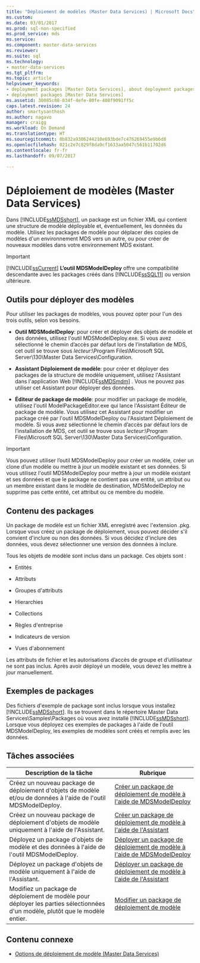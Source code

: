 ```yaml
---
title: "Déploiement de modèles (Master Data Services) | Microsoft Docs"
ms.custom: 
ms.date: 03/01/2017
ms.prod: sql-non-specified
ms.prod_service: mds
ms.service: 
ms.component: master-data-services
ms.reviewer: 
ms.suite: sql
ms.technology:
- master-data-services
ms.tgt_pltfrm: 
ms.topic: article
helpviewer_keywords:
- deployment packages [Master Data Services], about deployment packages
- deployment packages [Master Data Services]
ms.assetid: 30085c08-034f-4efe-80fe-408f9091ff5c
caps.latest.revision: 24
author: smartysanthosh
ms.author: nagavo
manager: craigg
ms.workload: On Demand
ms.translationtype: HT
ms.sourcegitcommit: 0b832a9306244210e693bde7c476269455e9b6d8
ms.openlocfilehash: 021c2e7c829f8da9cf1633aa5047c561b11702d6
ms.contentlocale: fr-fr
ms.lasthandoff: 09/07/2017

---
```

# <a name="deploying-models-master-data-services"></a>Déploiement de modèles (Master Data Services)
  Dans [!INCLUDE[ssMDSshort](../includes/ssmdsshort-md.md)], un package est un fichier XML qui contient une structure de modèle déployable et, éventuellement, les données du modèle. Utilisez les packages de modèle pour déplacer des copies de modèles d'un environnement MDS vers un autre, ou pour créer de nouveaux modèles dans votre environnement MDS existant.  
  
> [!IMPORTANT]  
>  [!INCLUDE[ssCurrent](../includes/sscurrent-md.md)] **L’outil MDSModelDeploy** offre une compatibilité descendante avec les packages créés dans [!INCLUDE[ssSQL11](../includes/sssql11-md.md)] ou version ultérieure.  
  
## <a name="tools-for-deploying-models"></a>Outils pour déployer des modèles  
 Pour utiliser les packages de modèles, vous pouvez opter pour l'un des trois outils, selon vos besoins.  
  
-   **Outil MDSModelDeploy**: pour créer et déployer des objets de modèle et des données, utilisez l'outil MDSModelDeploy.exe. Si vous avez sélectionné le chemin d’accès par défaut lors de l’installation de MDS, cet outil se trouve sous *lecteur*:\Program Files\Microsoft SQL Server\130\Master Data Services\Configuration.  
  
-   **Assistant Déploiement de modèle**: pour créer et déployer des packages de la structure de modèle uniquement, utilisez l'Assistant dans l'application Web [!INCLUDE[ssMDSmdm](../includes/ssmdsmdm-md.md)] . Vous ne pouvez pas utiliser cet Assistant pour déployer des données.  
  
-   **Éditeur de package de modèle**: pour modifier un package de modèle, utilisez l'outil ModelPackageEditor.exe qui lance l'Assistant Éditeur de package de modèle. Vous utilisez cet Assistant pour modifier un package créé par l'outil MDSModelDeploy ou l'Assistant Déploiement de modèle. Si vous avez sélectionné le chemin d’accès par défaut lors de l’installation de MDS, cet outil se trouve sous *lecteur*:\Program Files\Microsoft SQL Server\130\Master Data Services\Configuration.  
  
> [!IMPORTANT]  
>  Vous pouvez utiliser l’outil MDSModelDeploy pour créer un modèle, créer un clone d’un modèle ou mettre à jour un modèle existant et ses données. Si vous utilisez l'outil MDSModelDeploy pour mettre à jour un modèle existant et ses données et que le package ne contient pas une entité, un attribut ou un membre existant dans le modèle de destination, MDSModelDeploy ne supprime pas cette entité, cet attribut ou ce membre du modèle.  
  
## <a name="what-packages-contain"></a>Contenu des packages  
 Un package de modèle est un fichier XML enregistré avec l'extension .pkg. Lorsque vous créez un package de déploiement, vous pouvez décider s'il convient d'inclure ou non des données. Si vous décidez d'inclure des données, vous devez sélectionner une version des données à inclure.  
  
 Tous les objets de modèle sont inclus dans un package. Ces objets sont :  
  
-   Entités  
  
-   Attributs  
  
-   Groupes d'attributs  
  
-   Hierarchies  
  
-   Collections  
  
-   Règles d'entreprise  
  
-   Indicateurs de version  
  
-   Vues d'abonnement  
  
 Les attributs de fichier et les autorisations d’accès de groupe et d’utilisateur ne sont pas inclus. Après avoir déployé un modèle, vous devez les mettre à jour manuellement.  
  
## <a name="sample-packages"></a>Exemples de packages  
 Des fichiers d'exemple de package sont inclus lorsque vous installez [!INCLUDE[ssMDSshort](../includes/ssmdsshort-md.md)]. Ils se trouvent dans le répertoire Master Data Services\Samples\Packages où vous avez installé [!INCLUDE[ssMDSshort](../includes/ssmdsshort-md.md)]. Lorsque vous déployez ces exemples de packages à l'aide de l'outil MDSModelDeploy, les exemples de modèles sont créés et remplis avec les données.  
  
## <a name="related-tasks"></a>Tâches associées  
  
|Description de la tâche|Rubrique|  
|----------------------|-----------|  
|Créez un nouveau package de déploiement d'objets de modèle et/ou de données à l'aide de l'outil MDSModelDeploy.|[Créer un package de déploiement de modèle à l'aide de MDSModelDeploy](../master-data-services/create-a-model-deployment-package-by-using-mdsmodeldeploy.md)|  
|Créez un nouveau package de déploiement d'objets de modèle uniquement à l'aide de l'Assistant.|[Créer un package de déploiement de modèle à l'aide de l'Assistant](../master-data-services/create-a-model-deployment-package-by-using-the-wizard.md)|  
|Déployez un package d'objets de modèle et des données à l'aide de l'outil MDSModelDeploy.|[Déployer un package de déploiement de modèle à l'aide de MDSModelDeploy](../master-data-services/deploy-a-model-deployment-package-by-using-mdsmodeldeploy.md)|  
|Déployez un package d'objets de modèle uniquement à l'aide de l'Assistant.|[Déployer un package de déploiement de modèle à l'aide de l'Assistant](../master-data-services/deploy-a-model-deployment-package-by-using-the-wizard.md)|  
|Modifiez un package de déploiement de modèle pour déployer les parties sélectionnées d'un modèle, plutôt que le modèle entier.|[Modifier un package de déploiement de modèle](../master-data-services/edit-a-model-deployment-package.md)|  
  
## <a name="related-content"></a>Contenu connexe  
  
-   [Options de déploiement de modèle &#40;Master Data Services&#41;](../master-data-services/model-deployment-options-master-data-services.md)  
  
  

